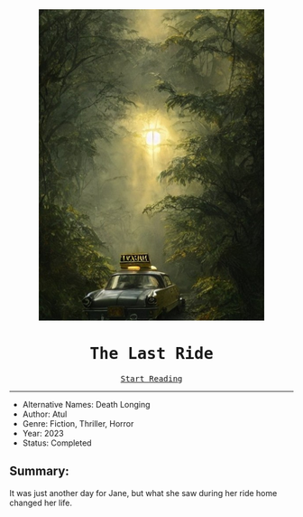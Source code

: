 <div align="center">
    <img width="400" src="https://github.com/ranobe-org/last-ride/raw/main/cover.jpg" alt="cover"/>
    <samp><h1>The Last Ride</h1></samp>
    <samp><a href="https://ranobe-org.github.io/last-ride/">Start Reading</a></samp>
</div>



------------------------------------


- Alternative Names: Death Longing
- Author: Atul
- Genre: Fiction, Thriller, Horror
- Year: 2023
- Status: Completed


## Summary: 

It was just another day for Jane, but what she saw during her ride home 
changed her life.

